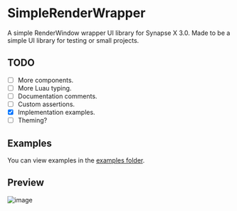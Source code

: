 # SimpleRenderWrapper

A simple RenderWindow wrapper UI library for Synapse X 3.0. Made to be a simple UI library for testing or small projects.

## TODO

 - [ ] More components.
 - [ ] More Luau typing.
 - [ ] Documentation comments.
 - [ ] Custom assertions.
 - [x] Implementation examples.
 - [ ] Theming?

## Examples

You can view examples in the [examples folder](https://github.com/strawbberrys/SimpleRenderWrapper/tree/main/examples).

## Preview
 
![image](https://user-images.githubusercontent.com/56797207/208209387-69e12adc-a396-41b3-9650-9b45e6ee1978.png)
